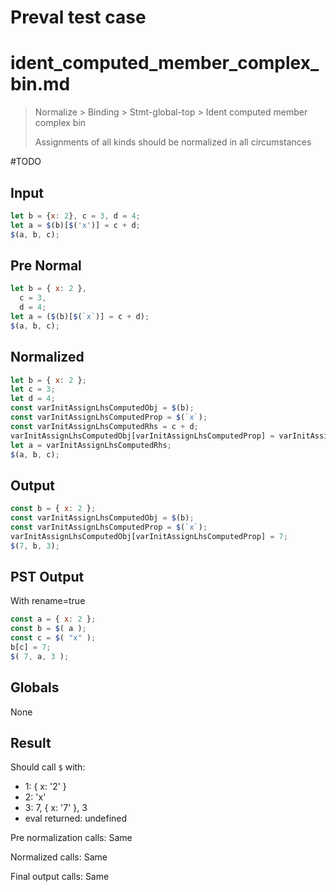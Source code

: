 # Preval test case

# ident_computed_member_complex_bin.md

> Normalize > Binding > Stmt-global-top > Ident computed member complex bin
>
> Assignments of all kinds should be normalized in all circumstances

#TODO

## Input

`````js filename=intro
let b = {x: 2}, c = 3, d = 4;
let a = $(b)[$('x')] = c + d;
$(a, b, c);
`````

## Pre Normal


`````js filename=intro
let b = { x: 2 },
  c = 3,
  d = 4;
let a = ($(b)[$(`x`)] = c + d);
$(a, b, c);
`````

## Normalized


`````js filename=intro
let b = { x: 2 };
let c = 3;
let d = 4;
const varInitAssignLhsComputedObj = $(b);
const varInitAssignLhsComputedProp = $(`x`);
const varInitAssignLhsComputedRhs = c + d;
varInitAssignLhsComputedObj[varInitAssignLhsComputedProp] = varInitAssignLhsComputedRhs;
let a = varInitAssignLhsComputedRhs;
$(a, b, c);
`````

## Output


`````js filename=intro
const b = { x: 2 };
const varInitAssignLhsComputedObj = $(b);
const varInitAssignLhsComputedProp = $(`x`);
varInitAssignLhsComputedObj[varInitAssignLhsComputedProp] = 7;
$(7, b, 3);
`````

## PST Output

With rename=true

`````js filename=intro
const a = { x: 2 };
const b = $( a );
const c = $( "x" );
b[c] = 7;
$( 7, a, 3 );
`````

## Globals

None

## Result

Should call `$` with:
 - 1: { x: '2' }
 - 2: 'x'
 - 3: 7, { x: '7' }, 3
 - eval returned: undefined

Pre normalization calls: Same

Normalized calls: Same

Final output calls: Same
